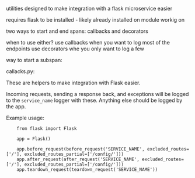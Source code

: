 utilities designed to make integration with a flask microservice easier

requires flask to be installed - likely already installed on module workig on

two ways to start and end spans: callbacks and decorators

when to use either?
use callbacks when you want to log most of the endpoints
use decorators whe you only want to log a few

way to start a subspan: 



callacks.py:

These are helpers to make integration with Flask easier.

Incoming requests, sending a response back, and exceptions will be logged to the `service_name` logger with these.
Anything else should be logged by the app.

Example usage:
```python3
    from flask import Flask

    app = Flask()

    app.before_request(before_request('SERVICE_NAME', excluded_routes=['/'], excluded_routes_partial=['/config/']))
    app.after_request(after_request('SERVICE_NAME', excluded_routes=['/'], excluded_routes_partial=['/config/']))
    app.teardown_request(teardown_request('SERVICE_NAME'))

```